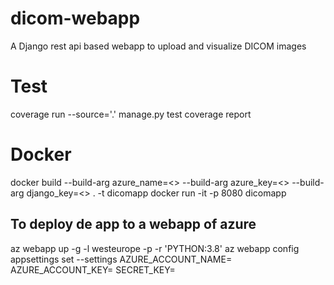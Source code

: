 # dicom-webapp
A Django rest api based webapp to upload and visualize DICOM images

# Test


coverage run --source='.' manage.py test
coverage report

# Docker
docker build --build-arg azure_name=<> --build-arg azure_key=<>  --build-arg django_key=<>  . -t dicomapp
docker run -it -p 8080 dicomapp

## To deploy de app to a webapp of azure

az webapp up -g <group-name> -l westeurope -p <plan-name> -r 'PYTHON:3.8'
az webapp config appsettings set --settings AZURE_ACCOUNT_NAME=<account-name> AZURE_ACCOUNT_KEY=<account-key> SECRET_KEY=<djanngo-secret-key>